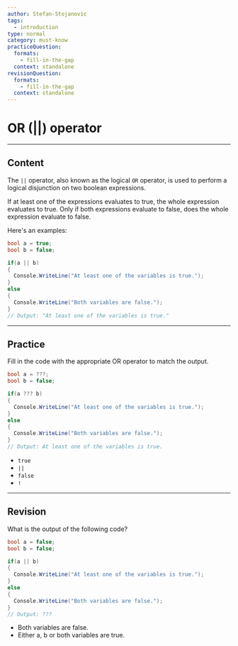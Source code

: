 ```yaml
---
author: Stefan-Stojanovic
tags:
  - introduction
type: normal
category: must-know
practiceQuestion:
  formats:
    - fill-in-the-gap
  context: standalone
revisionQuestion:
  formats:
    - fill-in-the-gap
  context: standalone
---
```


# OR (||) operator

---

## Content

The `||` operator, also known as the logical `OR` operator, is used to perform a logical disjunction on two boolean expressions.

If at least one of the expressions evaluates to true, the whole expression evaluates to true. Only if both expressions evaluate to false, does the whole expression evaluate to false.

Here's an examples:
```csharp
bool a = true;
bool b = false;

if(a || b)
{
  Console.WriteLine("At least one of the variables is true.");
}
else
{
  Console.WriteLine("Both variables are false.");
}
// Output: "At least one of the variables is true."
```


---

## Practice

Fill in the code with the appropriate OR operator to match the output.

```csharp
bool a = ???;
bool b = false;

if(a ??? b)
{
  Console.WriteLine("At least one of the variables is true.");
}
else
{
  Console.WriteLine("Both variables are false.");
}
// Output: At least one of the variables is true.
```

- `true`
- `||`
- `false`
- `!`

---

## Revision

What is the output of the following code?

```csharp
bool a = false;
bool b = false;

if(a || b)
{
  Console.WriteLine("At least one of the variables is true.");
}
else
{
  Console.WriteLine("Both variables are false.");
}
// Output: ???
```

- Both variables are false.
- Either a, b or both variables are true.